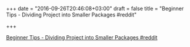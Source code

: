 +++
date = "2016-09-26T20:46:08+03:00"
draft = false
title = "Beginner Tips - Dividing Project into Smaller Packages  #reddit"

+++

<p><a href="https://t.co/EDOp70DGWy">Beginner Tips - Dividing Project into Smaller Packages  #reddit</a></p>
